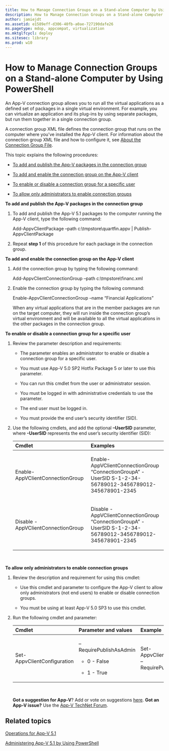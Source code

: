 ```yaml
---
title: How to Manage Connection Groups on a Stand-alone Computer by Using PowerShell
description: How to Manage Connection Groups on a Stand-alone Computer by Using PowerShell
author: jamiejdt
ms.assetid: e1589eff-d306-40fb-a0ae-727190dafe26
ms.pagetype: mdop, appcompat, virtualization
ms.mktglfcycl: deploy
ms.sitesec: library
ms.prod: w10
---
```



# How to Manage Connection Groups on a Stand-alone Computer by Using PowerShell


An App-V connection group allows you to run all the virtual applications as a defined set of packages in a single virtual environment. For example, you can virtualize an application and its plug-ins by using separate packages, but run them together in a single connection group.

A connection group XML file defines the connection group that runs on the computer where you’ve installed the App-V client. For information about the connection group XML file and how to configure it, see [About the Connection Group File](about-the-connection-group-file51.md).

This topic explains the following procedures:

-   [To add and publish the App-V packages in the connection group](#bkmk-add-pub-pkgs-in-cg)

-   [To add and enable the connection group on the App-V client](#bkmk-add-enable-cg-on-clt)

-   [To enable or disable a connection group for a specific user](#bkmk-enable-cg-for-user-poshtopic)

-   [To allow only administrators to enable connection groups](#bkmk-admin-only-posh-topic-cg)

**To add and publish the App-V packages in the connection group**

1.  To add and publish the App-V 5.1 packages to the computer running the App-V client, type the following command:

    Add-AppvClientPackage –path c:\\tmpstore\\quartfin.appv | Publish-AppvClientPackage

2.  Repeat **step 1** of this procedure for each package in the connection group.

**To add and enable the connection group on the App-V client**

1.  Add the connection group by typing the following command:

    Add-AppvClientConnectionGroup –path c:\\tmpstore\\financ.xml

2.  Enable the connection group by typing the following command:

    Enable-AppvClientConnectionGroup –name “Financial Applications”

    When any virtual applications that are in the member packages are run on the target computer, they will run inside the connection group’s virtual environment and will be available to all the virtual applications in the other packages in the connection group.

**To enable or disable a connection group for a specific user**

1.  Review the parameter description and requirements:

    -   The parameter enables an administrator to enable or disable a connection group for a specific user.

    -   You must use App-V 5.0 SP2 Hotfix Package 5 or later to use this parameter.

    -   You can run this cmdlet from the user or administrator session.

    -   You must be logged in with administrative credentials to use the parameter.

    -   The end user must be logged in.

    -   You must provide the end user’s security identifier (SID).

2.  Use the following cmdlets, and add the optional **–UserSID** parameter, where **-UserSID** represents the end user’s security identifier (SID):

    <table>
    <colgroup>
    <col width="50%" />
    <col width="50%" />
    </colgroup>
    <thead>
    <tr class="header">
    <th align="left">Cmdlet</th>
    <th align="left">Examples</th>
    </tr>
    </thead>
    <tbody>
    <tr class="odd">
    <td align="left"><p>Enable-AppVClientConnectionGroup</p></td>
    <td align="left"><p>Enable-AppVClientConnectionGroup “ConnectionGroupA” -UserSID S-1-2-34-56789012-3456789012-345678901-2345</p></td>
    </tr>
    <tr class="even">
    <td align="left"><p>Disable -AppVClientConnectionGroup</p></td>
    <td align="left"><p>Disable -AppVClientConnectionGroup “ConnectionGroupA” -UserSID S-1-2-34-56789012-3456789012-345678901-2345</p></td>
    </tr>
    </tbody>
    </table>

     

**To allow only administrators to enable connection groups**

1.  Review the description and requirement for using this cmdlet:

    -   Use this cmdlet and parameter to configure the App-V client to allow only administrators (not end users) to enable or disable connection groups.

    -   You must be using at least App-V 5.0 SP3 to use this cmdlet.

2.  Run the following cmdlet and parameter:

    <table>
    <colgroup>
    <col width="33%" />
    <col width="33%" />
    <col width="33%" />
    </colgroup>
    <thead>
    <tr class="header">
    <th align="left">Cmdlet</th>
    <th align="left">Parameter and values</th>
    <th align="left">Example</th>
    </tr>
    </thead>
    <tbody>
    <tr class="odd">
    <td align="left"><p>Set-AppvClientConfiguration</p></td>
    <td align="left"><p>–RequirePublishAsAdmin</p>
    <ul>
    <li><p>0 - False</p></li>
    <li><p>1 - True</p></li>
    </ul></td>
    <td align="left"><p>Set-AppvClientConfiguration –RequirePublishAsAdmin1</p></td>
    </tr>
    </tbody>
    </table>

     

    **Got a suggestion for App-V**? Add or vote on suggestions [here](http://appv.uservoice.com/forums/280448-microsoft-application-virtualization). **Got an App-V issue?** Use the [App-V TechNet Forum](https://social.technet.microsoft.com/Forums/home?forum=mdopappv).

## Related topics


[Operations for App-V 5.1](operations-for-app-v-51.md)

[Administering App-V 5.1 by Using PowerShell](administering-app-v-51-by-using-powershell.md)

 

 





